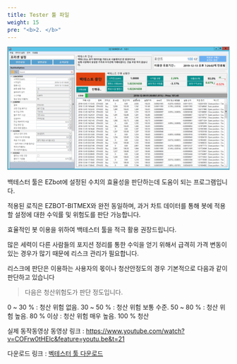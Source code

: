 ```yaml
---
title: Tester 툴 파일
weight: 15
pre: "<b>2. </b>"
---
```


![](/picture/Backtest1.png?width=800&height=450)


백테스터 툴은 EZbot에 설정된 수치의 효율성을 판단하는데 도움이 되는 프로그램입니다.

적용된 로직은 EZBOT-BITMEX와 완전 동일하며, 과거 차트 데이터를 통해 봇에 적용할 설정에 대한 수익률 및 위험도를 판단 가능합니다.

효율적인 봇 이용을 위하여 백테스터 툴을 적극 활용 권장드립니다.

많은 세력이 다른 사람들의 포지션 정리를 통한 수익을 얻기 위해서 급격히 가격 변동이 있는 경우가 많기 때문에 리스크 관리가 필요합니다. 

리스크에 판단은 이용하는 사용자의 몫이나 청산안정도의 경우 기본적으로 다음과 같이 판단하고 있습니다

>다음은 청산위험도가 판단 정도입니다.

0  ~ 30 % : 청산 위험 없음.
30 ~ 50 % : 청산 위험 보통 수준.
50 ~ 80 % : 청산 위험 높음.
80 %  이상 : 청산 위험 매우 높음.
100 % 청산

실제 동작동영상 동영상 링크 : https://www.youtube.com/watch?v=COFrw0tHElc&feature=youtu.be&t=21

다운로드 링크 : [벡테스터 툴 다운로드](http://www.ezbot24.com/shorturl/VPGQUI5DS5M8V)

